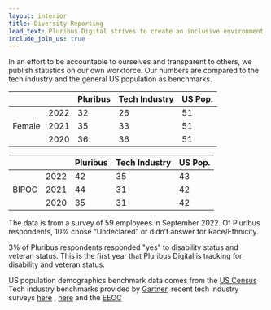 ```yaml
---
layout: interior
title: Diversity Reporting
lead_text: Pluribus Digital strives to create an inclusive environment for all people in order to build a diverse and talented workforce.
include_join_us: true
---
```


 In an effort to be accountable to ourselves and transparent to others, we publish statistics on our own workforce. Our numbers are compared to the tech industry and the general US population as benchmarks.

|        |      |        Pluribus | Tech Industry | US Pop. |
|--------|------|-----------------|---------------|---------|
|        | 2022 |        32       | 26            | 51      |
| Female | 2021 |        35       | 33            | 51      |
|        | 2020 | 36              | 36            | 51      |


|        |      |        Pluribus | Tech Industry | US Pop. |
|--------|------|-----------------|---------------|---------|
|        | 2022 | 42              | 35            | 43      |
| BIPOC  | 2021 | 44              | 31            | 42      |
|        | 2020 | 35              | 31            | 42      |


The data is from a survey of 59 employees in September 2022. Of Pluribus respondents, 10% chose “Undeclared” or didn’t answer for Race/Ethnicity.

3% of Pluribus respondents responded "yes" to disability status and veteran status. This is the first year that Pluribus Digital is tracking for disability and veteran status.

US population demographics benchmark data comes from the [US Census](https://www.census.gov/quickfacts/fact/table/US/PST045221) Tech industry benchmarks provided by [Gartner](https://www.gartner.com/en/articles/how-women-in-it-are-championing-change), recent tech industry surveys [here](https://explodingtopics.com/blog/women-in-tech#women-in-tech-stats) , [here](https://www.zippia.com/advice/diversity-in-high-tech-statistics/#:~:text=White%20workers%20make%20up%20a,Black%20employees%20make%20up%207%25) and the [EEOC](
https://www.eeoc.gov/special-report/diversity-high-tech)
